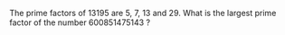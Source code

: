 
The prime factors of 13195 are 5, 7, 13 and 29.
What is the largest prime factor of the number 600851475143 ?

